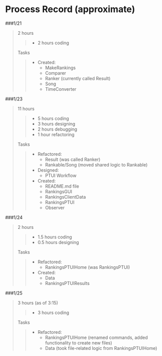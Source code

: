 # Process Record (approximate)
###1/21
> 2 hours
>>   - 2 hours coding
>
> Tasks
>>  - Created:
>>      - MakeRankings
>>      - Comparer
>>      - Ranker (currently called Result)
>>      - Song
>>      - TimeConverter

###1/23
> 11 hours
>>  - 5 hours coding
>>  - 3 hours designing
>>  - 2 hours debugging
>>  - 1 hour refactoring
>
> Tasks
>>  - Refactored:
>>      - Result (was called Ranker)
>>      - Rankable/Song (moved shared logic to Rankable)
>>  - Designed:
>>      - PTUI Workflow
>>  - Created:
>>      - README.md file
>>      - RankingsGUI
>>      - RankingsClientData
>>      - RankingsPTUI
>>      - Observer

###1/24
> 2 hours
>> - 1.5 hours coding
>> - 0.5 hours designing
>
> Tasks
>> - Refactored:
>>      - RankingsPTUIHome (was RankingsPTUI)
>> - Created:
>>      - Data
>>      - RankingsPTUIResults

###1/25
> 3 hours (as of 3:15)
>>  - 3 hours coding
> 
> Tasks
>>  - Refactored:
>>      - RankingsPTUIHome (renamed commands, added functionality to create new files)
>>      - Data (took file-related logic from RankingsPTUIHome)